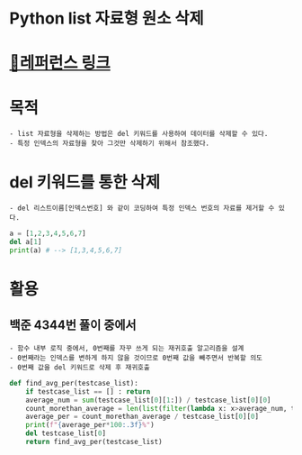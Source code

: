 # Python list 자료형 원소 삭제

# [🚩레퍼런스 링크](https://wikidocs.net/16040)

# 목적
    - list 자료형을 삭제하는 방법은 del 키워드를 사용하여 데이터를 삭제할 수 있다.
    - 특정 인덱스의 자료형을 찾아 그것만 삭제하기 위해서 참조했다.
    
# del 키워드를 통한 삭제
    - del 리스트이름[인덱스번호] 와 같이 코딩하여 특정 인덱스 번호의 자료를 제거할 수 있다.

```python
a = [1,2,3,4,5,6,7]
del a[1]
print(a) # --> [1,3,4,5,6,7]
```

# 활용
## 백준 4344번 풀이 중에서
    - 함수 내부 로직 중에서, 0번째를 자꾸 쓰게 되는 재귀호출 알고리즘을 설계
    - 0번째라는 인덱스를 변하게 하지 않을 것이므로 0번째 값을 빼주면서 반복할 의도
    - 0번째 값을 del 키워드로 삭제 후 재귀호출
```python
def find_avg_per(testcase_list):
    if testcase_list == [] : return
    average_num = sum(testcase_list[0][1:]) / testcase_list[0][0]
    count_morethan_average = len(list(filter(lambda x: x>average_num, testcase_list[0][1:])))
    average_per = count_morethan_average / testcase_list[0][0]
    print(f"{average_per*100:.3f}%")
    del testcase_list[0]
    return find_avg_per(testcase_list)
```